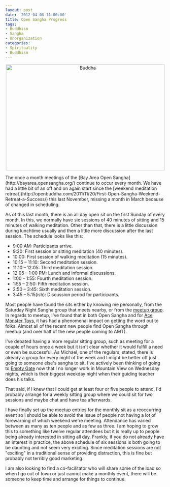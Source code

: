 ```yaml
--- 
layout: post
date: '2012-04-03 11:00:00'
title: Open Sangha Progress
tags: 
- Buddhism
- Sangha
- Unorganization
categories:
- Spirituality
- Buddhism
---
```

<p style="text-align: center"><a href="http://www.flickr.com/photos/fchungcw/5678875043/" title="Buddha by fra-NCIS, on Flickr"><img src="https://farm6.staticflickr.com/5182/5678875043_bdd0e16342.jpg" width="500" height="333" alt="Buddha"></a></p>
The once a month meetings of the [Bay Area Open Sangha](http://bayarea.opensangha.org/) continue to occur every month. We have had a little bit of an off and on again start since the [weekend meditation retreat](http://openbuddha.com/2011/11/20/First-Open-Sangha-Weekend-Retreat-a-Success/) this last November, missing a month in March because of changed in scheduling.

As of this last month, there is an all day open sit on the first Sunday of every month. In this, we normally have six sessions of 40 minutes of sitting and 15 minutes of walking meditation. Other than that, there is a little discussion during lunchtime usually and then a little more discussion after the last session. The schedule looks like this:

* 9:00 AM: Participants arrive.
* 9:20: First session or sitting meditation (40 minutes).
* 10:00: First session of walking meditation (15 minutes).
* 10:15 – 11:10: Second meditation session.
* 11:10 – 12:05: Third meditation session.
* 12:05 – 1:00 PM: Lunch and informal discussions.
* 1:00 – 1:55: Fourth meditation session.
* 1:55 – 2:50: Fifth meditation session.
* 2:50 – 3:45: Sixth meditation session.
* 3:45 – 5:15(ish): Discussion period for participants.

Most people have found the sits either by knowing me personally, from the Saturday Night Sangha group that meets nearby, or from the [meetup group](http://www.meetup.com/Bay-Area-Open-Sangha/). In regards to meetup, I've found that in both Open Sangha and for [Ace Monster Toys](http://www.acemonstertoys.org), it has had a phenomenal impact on getting the word out to folks. Almost all of the recent new people find Open Sangha through meetup (and over half of the new people coming to AMT). 

I've debated having a more regular sitting group, such as meeting for a couple of hours once a week but it isn't clear whether it would fulfill a need or even be successful. As Michael, one of the regulars, stated, there is already a group for every night of the week and I might be better off just going to someone else's sangha to sit. I've actively been thinking of going to [Empty Gate](http://emptygatezen.com) now that I no longer work in Mountain View on Wednesday nights, which is their biggest weekday night when their guiding teacher does his talks. 

That said, if I knew that I could get at least four or five people to attend, I'd probably arrange for a weekly sitting group where we could sit for two sessions and maybe chat and have tea afterwards.

I have finally set up the meetup entries for the monthly sit as a reoccurring event so I should be able to avoid the issue of people not having a lot of forewarning of which weekend we're meeting. Attendance has varied between as many as ten people and as few as three. I am hoping to grow this to something like twelve regular attendees but it is really up to people being already interested in sitting all day. Frankly, if you do not already have an interest in practice, the above schedule of six sessions is both going to be daunting and not seem very exciting. Since meditation sessions are not "exciting" in a traditional sense of providing distraction, this is fine but probably not terribly good marketing. 

I am also looking to find a co-facilitator who will share some of the load so when I go out of town or just cannot make a monthly event, there will be someone to keep time and arrange for things to continue.